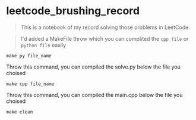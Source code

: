 # leetcode_brushing_record

> This is a notebook of my record solving those problems in LeetCode.

> I'd added a MakeFile throw which you can complited the `cpp file` or `python file` easily


`make py file_name`

Throw this command, you can compiled the solve.py below the file you choised

`make cpp file_name`

Throw this command, you can compiled the main.cpp below the file you choised

`make clean`

